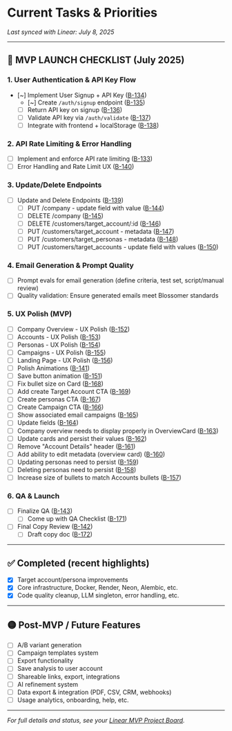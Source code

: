 # Current Tasks & Priorities

*Last synced with Linear: July 8, 2025*

---

## 🎯 MVP LAUNCH CHECKLIST (July 2025)

### 1. User Authentication & API Key Flow
- [~] Implement User Signup + API Key ([B-134](https://linear.app/blossomer/issue/B-134/implement-user-signup-api-key))
  - [~] Create `/auth/signup` endpoint ([B-135](https://linear.app/blossomer/issue/B-135/create-authsignup-endpoint))
  - [ ] Return API key on signup ([B-136](https://linear.app/blossomer/issue/B-136/return-api-key-on-signup))
  - [ ] Validate API key via `/auth/validate` ([B-137](https://linear.app/blossomer/issue/B-137/validate-api-key-via-authvalidate))
  - [ ] Integrate with frontend + localStorage ([B-138](https://linear.app/blossomer/issue/B-138/integrate-with-frontendlocalstorage))

### 2. API Rate Limiting & Error Handling
- [ ] Implement and enforce API rate limiting ([B-133](https://linear.app/blossomer/issue/B-133/implement-and-enforce-api-rate-limiting-across-all-endpoints))
- [ ] Error Handling and Rate Limit UX ([B-140](https://linear.app/blossomer/issue/B-140/error-handling-and-rate-limit-ux))

### 3. Update/Delete Endpoints
- [ ] Update and Delete Endpoints ([B-139](https://linear.app/blossomer/issue/B-139/update-and-delete-endpoints))
  - [ ] PUT /company - update field with value ([B-144](https://linear.app/blossomer/issue/B-144/put-company-update-field-with-value))
  - [ ] DELETE /company ([B-145](https://linear.app/blossomer/issue/B-145/delete-company))
  - [ ] DELETE /customers/target_account/:id ([B-146](https://linear.app/blossomer/issue/B-146/delete-customerstarget-accountid))
  - [ ] PUT /customers/target_account - metadata ([B-147](https://linear.app/blossomer/issue/B-147/put-customerstarget-account-metadata))
  - [ ] PUT /customers/target_personas - metadata ([B-148](https://linear.app/blossomer/issue/B-148/put-customerstarget-personas-metadata))
  - [ ] PUT /customers/target_accounts - update field with values ([B-150](https://linear.app/blossomer/issue/B-150/put-customerstarget-accounts-update-field-with-values))

### 4. Email Generation & Prompt Quality
- [ ] Prompt evals for email generation (define criteria, test set, script/manual review)
- [ ] Quality validation: Ensure generated emails meet Blossomer standards

### 5. UX Polish (MVP)
- [ ] Company Overview - UX Polish ([B-152](https://linear.app/blossomer/issue/B-152/company-overview-ux-polish))
- [ ] Accounts - UX Polish ([B-153](https://linear.app/blossomer/issue/B-153/accounts-ux-polish))
- [ ] Personas - UX Polish ([B-154](https://linear.app/blossomer/issue/B-154/personas-ux-polish))
- [ ] Campaigns - UX Polish ([B-155](https://linear.app/blossomer/issue/B-155/campaigns-ux-polish))
- [ ] Landing Page - UX Polish ([B-156](https://linear.app/blossomer/issue/B-156/landing-page-ux-polish))
- [ ] Polish Animations ([B-141](https://linear.app/blossomer/issue/B-141/polish-animations))
- [ ] Save button animation ([B-151](https://linear.app/blossomer/issue/B-151/save-button-animation))
- [ ] Fix bullet size on Card ([B-168](https://linear.app/blossomer/issue/B-168/fix-bullet-size-on-card))
- [ ] Add create Target Account CTA ([B-169](https://linear.app/blossomer/issue/B-169/add-create-target-account-cta))
- [ ] Create personas CTA ([B-167](https://linear.app/blossomer/issue/B-167/create-personas-cta))
- [ ] Create Campaign CTA ([B-166](https://linear.app/blossomer/issue/B-166/create-campaign-cta))
- [ ] Show associated email campaigns ([B-165](https://linear.app/blossomer/issue/B-165/show-associated-email-campaigns))
- [ ] Update fields ([B-164](https://linear.app/blossomer/issue/B-164/update-fields))
- [ ] Company overview needs to display properly in OverviewCard ([B-163](https://linear.app/blossomer/issue/B-163/company-overview-needs-to-display-properly-in-overviewcard))
- [ ] Update cards and persist their values ([B-162](https://linear.app/blossomer/issue/B-162/update-cards-and-persist-their-values))
- [ ] Remove "Account Details" header ([B-161](https://linear.app/blossomer/issue/B-161/remove-account-details-header))
- [ ] Add ability to edit metadata (overview card) ([B-160](https://linear.app/blossomer/issue/B-160/add-ability-to-edit-metadata-overview-card))
- [ ] Updating personas need to persist ([B-159](https://linear.app/blossomer/issue/B-159/updating-personas-need-to-persist))
- [ ] Deleting personas need to persist ([B-158](https://linear.app/blossomer/issue/B-158/deleting-personas-need-to-persist))
- [ ] Increase size of bullets to match Accounts bullets ([B-157](https://linear.app/blossomer/issue/B-157/increase-size-of-bullets-to-match-accounts-bullets))

### 6. QA & Launch
- [ ] Finalize QA ([B-143](https://linear.app/blossomer/issue/B-143/finalize-qa))
  - [ ] Come up with QA Checklist ([B-171](https://linear.app/blossomer/issue/B-171/come-up-with-qa-checklist))
- [ ] Final Copy Review ([B-142](https://linear.app/blossomer/issue/B-142/final-copy-review))
  - [ ] Draft copy doc ([B-172](https://linear.app/blossomer/issue/B-172/draft-copy-doc))

---

## ✅ Completed (recent highlights)
- [x] Target account/persona improvements
- [x] Core infrastructure, Docker, Render, Neon, Alembic, etc.
- [x] Code quality cleanup, LLM singleton, error handling, etc.

---

## 🟡 Post-MVP / Future Features
- [ ] A/B variant generation
- [ ] Campaign templates system
- [ ] Export functionality
- [ ] Save analysis to user account
- [ ] Shareable links, export, integrations
- [ ] AI refinement system
- [ ] Data export & integration (PDF, CSV, CRM, webhooks)
- [ ] Usage analytics, onboarding, help, etc.

---

*For full details and status, see your [Linear MVP Project Board](https://linear.app/blossomer/project/production-launch-mvp).*
